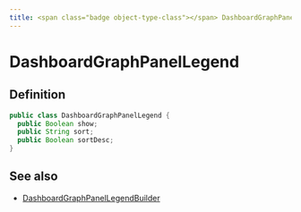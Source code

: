 ```yaml
---
title: <span class="badge object-type-class"></span> DashboardGraphPanelLegend
---
```

# <span class="badge object-type-class"></span> DashboardGraphPanelLegend

## Definition

```java
public class DashboardGraphPanelLegend {
  public Boolean show;
  public String sort;
  public Boolean sortDesc;
}
```
## See also

 * <span class="badge builder"></span> [DashboardGraphPanelLegendBuilder](./builder-DashboardGraphPanelLegendBuilder.md)
